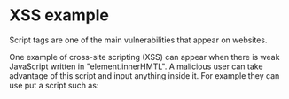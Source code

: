 <h1>XSS example</h1>

<p> Script tags are one of the main vulnerabilities that appear on websites. </p>

<p> One example of cross-site scripting (XSS) can appear when there is weak JavaScript written in "element.innerHMTL". 
    A malicious user can take advantage of this script and input anything inside it. For example they can use put a script such as: </p>
    
<p> 
  <script> 
    const firstName = "<img src='x' onerror='alert(1)'>";
    el.innerHTML = firstName; // displays an alert message
  </script>
    </p>
